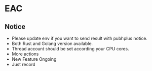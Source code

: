 # EAC

## Notice

- Please update env if you want to send result with pubhplus notice.
- Both Rust and Golang version available.
- Thread account should be set according your CPU cores. 
- More actions
- New Feature Ongoing
- Just record
